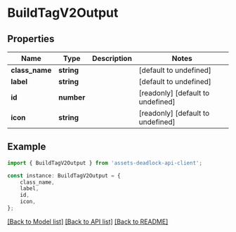 # BuildTagV2Output


## Properties

Name | Type | Description | Notes
------------ | ------------- | ------------- | -------------
**class_name** | **string** |  | [default to undefined]
**label** | **string** |  | [default to undefined]
**id** | **number** |  | [readonly] [default to undefined]
**icon** | **string** |  | [readonly] [default to undefined]

## Example

```typescript
import { BuildTagV2Output } from 'assets-deadlock-api-client';

const instance: BuildTagV2Output = {
    class_name,
    label,
    id,
    icon,
};
```

[[Back to Model list]](../README.md#documentation-for-models) [[Back to API list]](../README.md#documentation-for-api-endpoints) [[Back to README]](../README.md)
